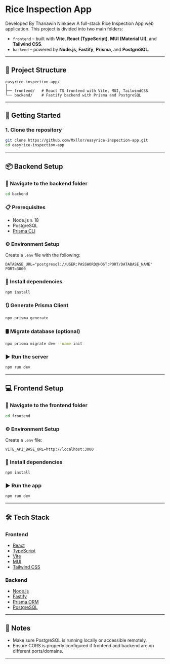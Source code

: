 # Rice Inspection App
Developed By Thanawin Ninkaew
A full-stack Rice Inspection App web application. This project is divided into two main folders:

* `frontend` – built with **Vite**, **React (TypeScript)**, **MUI (Material UI)**, and **Tailwind CSS**.
* `backend` – powered by **Node.js**, **Fastify**, **Prisma**, and **PostgreSQL**.

---

## 📁 Project Structure

```
easyrice-inspection-app/
│
├── frontend/   # React TS frontend with Vite, MUI, TailwindCSS
└── backend/    # Fastify backend with Prisma and PostgreSQL
```

---

## 🚀 Getting Started

### 1. Clone the repository

```bash
git clone https://github.com/Mxllor/easyrice-inspection-app.git
cd easyrice-inspection-app
```

---

## 📦 Backend Setup

### 📁 Navigate to the backend folder

```bash
cd backend
```

### 📋 Prerequisites

* Node.js ≥ 18
* PostgreSQL
* [Prisma CLI](https://www.prisma.io/docs/getting-started)

### ⚙️ Environment Setup

Create a `.env` file with the following:

```env
DATABASE_URL="postgresql://USER:PASSWORD@HOST:PORT/DATABASE_NAME"
PORT=3000
```

### 🔧 Install dependencies

```bash
npm install
```

### 🔃 Generate Prisma Client

```bash
npx prisma generate
```

### 🛢️ Migrate database (optional)

```bash
npx prisma migrate dev --name init
```

### ▶️ Run the server

```bash
npm run dev
```

---

## 💻 Frontend Setup

### 📁 Navigate to the frontend folder

```bash
cd frontend
```

### ⚙️ Environment Setup

Create a `.env` file:

```env
VITE_API_BASE_URL=http://localhost:3000
```

### 🔧 Install dependencies

```bash
npm install
```

### ▶️ Run the app

```bash
npm run dev
```

---

## 🛠 Tech Stack

### Frontend

* [React](https://reactjs.org/)
* [TypeScript](https://www.typescriptlang.org/)
* [Vite](https://vitejs.dev/)
* [MUI](https://mui.com/)
* [Tailwind CSS](https://tailwindcss.com/)

### Backend

* [Node.js](https://nodejs.org/)
* [Fastify](https://www.fastify.io/)
* [Prisma ORM](https://www.prisma.io/)
* [PostgreSQL](https://www.postgresql.org/)

---

## 📌 Notes

* Make sure PostgreSQL is running locally or accessible remotely.
* Ensure CORS is properly configured if frontend and backend are on different ports/domains.

---

